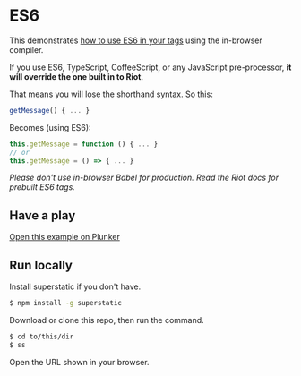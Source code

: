# ES6

This demonstrates [how to use ES6 in your tags](http://riotjs.com/guide/compiler/#pre-processors) using the in-browser compiler.

If you use ES6, TypeScript, CoffeeScript, or any JavaScript pre-processor, **it will override the one built in to Riot**.

That means you will lose the shorthand syntax. So this:

```javascript
getMessage() { ... }
```

Becomes (using ES6):

```javascript
this.getMessage = function () { ... }
// or
this.getMessage = () => { ... }
```

*Please don't use in-browser Babel for production. Read the Riot docs for prebuilt ES6 tags.*

## Have a play

[Open this example on Plunker](http://riotjs.com/examples/plunker/?app=es6)

## Run locally

Install superstatic if you don't have.

```bash
$ npm install -g superstatic
```

Download or clone this repo, then run the command.

```bash
$ cd to/this/dir
$ ss
```

Open the URL shown in your browser.
